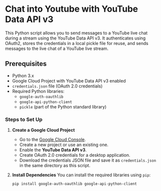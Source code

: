 # Chat into Youtube with YouTube Data API v3

This Python script allows you to send messages to a YouTube live chat during a stream using the YouTube Data API v3. It authenticates using OAuth2, stores the credentials in a local pickle file for reuse, and sends messages to the live chat of a YouTube live stream.

## Prerequisites

- Python 3.x
- Google Cloud Project with YouTube Data API v3 enabled
- `credentials.json` file (OAuth 2.0 credentials)
- Required Python libraries:
  - `google-auth-oauthlib`
  - `google-api-python-client`
  - `pickle` (part of the Python standard library)

### Steps to Set Up

1. **Create a Google Cloud Project**
   - Go to the [Google Cloud Console](https://console.cloud.google.com/).
   - Create a new project or use an existing one.
   - Enable the **YouTube Data API v3**.
   - Create OAuth 2.0 credentials for a desktop application.
   - Download the credentials JSON file and save it as `credentials.json` in the same directory as this script.

2. **Install Dependencies**
   You can install the required libraries using `pip`:

   ```bash
   pip install google-auth-oauthlib google-api-python-client
